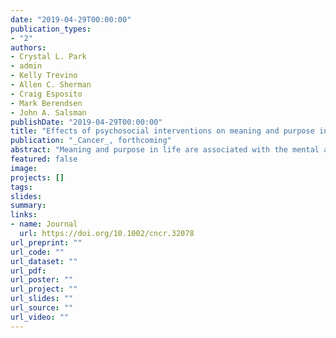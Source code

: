 ```yaml
---
date: "2019-04-29T00:00:00"
publication_types:
- "2"
authors:
- Crystal L. Park
- admin
- Kelly Trevino
- Allen C. Sherman
- Craig Esposito
- Mark Berendsen
- John A. Salsman
publishDate: "2019-04-29T00:00:00"
title: "Effects of psychosocial interventions on meaning and purpose in adults with cancer: A systematic review and meta-analysis"
publication: "_Cancer_, forthcoming"
abstract: "Meaning and purpose in life are associated with the mental and physical health of patients with cancer and survivors and also constitute highly valued outcomes in themselves. Because meaning and purpose are often threatened by a cancer diagnosis and treatment, interventions have been developed to promote meaning and purpose. The present meta-analysis of randomized controlled trials (RCTs) evaluated effects of psychosocial interventions on meaning/purpose in adults with cancer and tested potential moderators of intervention effects. Six literature databases were systematically searched to identify RCTs of psychosocial interventions in which meaning or purpose was an outcome. Using Preferred Reporting Items for Systematic Reviews and Meta‐Analyses guidelines, rater pairs extracted and evaluated data for quality. Findings were synthesized across studies with standard meta‐analytic methods, including meta‐regression with robust variance estimation and risk-of-bias sensitivity analysis. Twenty-nine RCTs were identified, and they encompassed 82 treatment effects among 2305 patients/survivors. Psychosocial interventions were associated with significant improvements in meaning/purpose (g = 0.37; 95% CI, 0.22-0.52; P < .0001). Interventions designed to enhance meaning/purpose (g = 0.42; 95% CI, 0.24-0.60) demonstrated significantly higher effect sizes than those targeting other primary outcomes (g = 0.18; 95% CI, 0.09-0.27; P = .009). Few other intervention, clinical, or demographic characteristics tested were significant moderators. In conclusion, the results suggest that psychosocial interventions are associated with small to medium effects in enhancing meaning/purpose among patients with cancer, and the benefits are comparable to those of interventions designed to reduce depression, pain, and fatigue in patients with cancer. Methodological concerns include small samples and ambiguity regarding allocation concealment. Future research should focus on explicitly meaning-centered interventions and identify optimal treatment or survivorship phases for implementation."
featured: false
image: 
projects: []
tags: 
slides: 
summary: 
links:
- name: Journal
  url: https://doi.org/10.1002/cncr.32078
url_preprint: ""
url_code: ""
url_dataset: ""
url_pdf: 
url_poster: ""
url_project: ""
url_slides: ""
url_source: ""
url_video: ""
---
```

